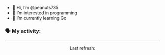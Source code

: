 - 👋 Hi, I’m @peanuts735
- 👀 I’m interested in programming
- 🌱 I’m currently learning Go

### 🗣 My activity:

<!--GITHUB_ACTIVITY:{"rows": 5}-->

---

<p align="center">
  Last refresh: 
  <b><!--TIMESTAMP--></b>
</p>

<!--GITHUB_REPOS:{"rows": 4, "raw": true}-->

<!--FEED:{"rows": 5, "select": "hackernews show", shuffle: true, "title": true  }-->

<!--FEED:{"rows": 5, "select": ["hackernews ask", "hackernews show"], "raw": true, "title": true }-->
